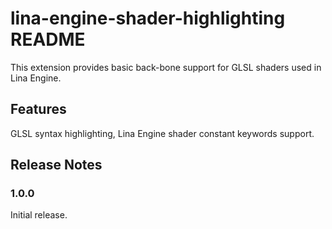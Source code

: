 # lina-engine-shader-highlighting README

This extension provides basic back-bone support for GLSL shaders used in Lina Engine.

## Features

GLSL syntax highlighting, Lina Engine shader constant keywords support.

## Release Notes

### 1.0.0

Initial release.
